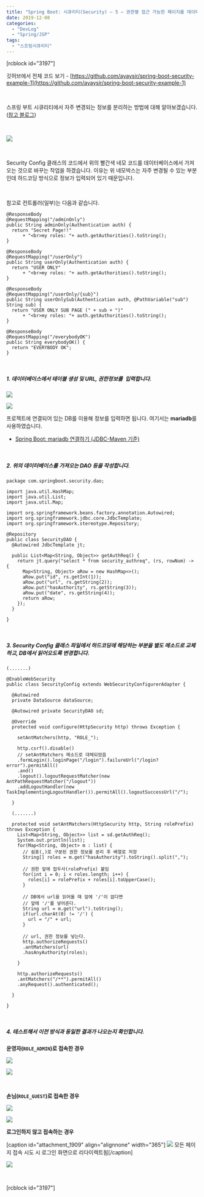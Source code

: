 ```yaml
---
title: "Spring Boot: 시큐리티(Security) – 5 – 권한별 접근 가능한 페이지를 데이터베이스에 설정하기 (동적 설정)"
date: 2019-12-08
categories: 
  - "DevLog"
  - "Spring/JSP"
tags: 
  - "스프링시큐리티"
---
```


\[rcblock id="3197"\]

깃허브에서 전체 코드 보기 - [https://github.com/ayaysir/spring-boot-security-example-1](https://github.com/ayaysir/spring-boot-security-example-1)

 

스프링 부트 시큐리티에서 자주 변경되는 정보를 분리하는 방법에 대해 알아보겠습니다. ([참고 블로그](https://soon-devblog.tistory.com/7))

 

 ![](/assets/img/wp-content/uploads/2019/12/스크린샷-2019-12-08-오후-11.47.18.png)

 

Security Config 클래스의 코드에서 위의 빨간색 네모 코드를 데이터베이스에서 가져오는 것으로 바꾸는 작업을 하겠습니다. 이유는 위 네모박스는 자주 변경될 수 있는 부분인데 하드코딩 방식으로 정보가 입력되어 있기 때문입니다.

 

참고로 컨트롤러(일부)는 다음과 같습니다.

```
@ResponseBody
@RequestMapping("/adminOnly")
public String adminOnly(Authentication auth) {
  return "Secret Page!!" 
      + "<br>my roles: "+ auth.getAuthorities().toString();
}

@ResponseBody
@RequestMapping("/userOnly")
public String userOnly(Authentication auth) {
  return "USER ONLY"
      + "<br>my roles: "+ auth.getAuthorities().toString();
}

@ResponseBody
@RequestMapping("/userOnly/{sub}")
public String userOnlySub(Authentication auth, @PathVariable("sub") String sub) {
  return "USER ONLY SUB PAGE (" + sub + ")"
      + "<br>my roles: "+ auth.getAuthorities().toString();
}

@ResponseBody
@RequestMapping("/everybodyOK")
public String everybodyOK() {
  return "EVERYBODY OK";
}

```

 

##### **1\. 데이터베이스에서 테이블 생성 및 URL, 권한정보를  입력합니다.**

 ![](/assets/img/wp-content/uploads/2019/12/-2019-12-08-오후-11.50.09-e1575817106884.png)

 ![](/assets/img/wp-content/uploads/2019/12/-2019-12-08-오후-11.57.38-e1575817176644.png)

프로젝트에 연결되어 있는 DB를 이용해 정보를 입력하면 됩니다. 여기서는 **mariadb**를 사용하였습니다.

- [Spring Boot: mariadb 연결하기 (JDBC-Maven 기준)](http://yoonbumtae.com/?p=658)

 

##### **2\. 위의 데이터베이스를 가져오는 DAO 등을 작성합니다.**

```
package com.springboot.security.dao;

import java.util.HashMap;
import java.util.List;
import java.util.Map;

import org.springframework.beans.factory.annotation.Autowired;
import org.springframework.jdbc.core.JdbcTemplate;
import org.springframework.stereotype.Repository;

@Repository
public class SecurityDAO {
  @Autowired JdbcTemplate jt;
  
  public List<Map<String, Object>> getAuthReq() {
    return jt.query("select * from security_authreq", (rs, rowNum) -> {
      Map<String, Object> aRow = new HashMap<>();
      aRow.put("id", rs.getInt(1));
      aRow.put("url", rs.getString(2));
      aRow.put("hasAuthority", rs.getString(3));
      aRow.put("date", rs.getString(4));
      return aRow;
    });
  }

}

```

 

##### **3\. Security Config 클래스 파일에서 하드코딩에 해당하는 부분을 별도 메소드로 교체하고, DB에서 읽어오도록 변경합니다.**

```
(.......)

@EnableWebSecurity
public class SecurityConfig extends WebSecurityConfigurerAdapter {

  @Autowired
  private DataSource dataSource;

  @Autowired private SecurityDAO sd;

  @Override
  protected void configure(HttpSecurity http) throws Exception {

    setAntMatchers(http, "ROLE_");

    http.csrf().disable()
    // setAntMatchers 메소드로 대체되었음
    .formLogin().loginPage("/login").failureUrl("/login?error").permitAll()
    .and()
    .logout().logoutRequestMatcher(new AntPathRequestMatcher("/logout"))
    .addLogoutHandler(new TaskImplementingLogoutHandler()).permitAll().logoutSuccessUrl("/");

  }

  (.......)

  protected void setAntMatchers(HttpSecurity http, String rolePrefix) throws Exception {
    List<Map<String, Object>> list = sd.getAuthReq();
    System.out.println(list);
    for(Map<String, Object> m : list) {
      // 쉼표(,)로 구분된 권한 정보를 분리 후 배열로 저장
      String[] roles = m.get("hasAuthority").toString().split(",");

      // 권한 앞에 접두사(rolePrefix) 붙임
      for(int i = 0; i < roles.length; i++) {
        roles[i] = rolePrefix + roles[i].toUpperCase();
      }

      // DB에서 url을 읽어올 때 앞에 '/'이 없다면
      // 앞에 '/'를 넣어준다.
      String url = m.get("url").toString();
      if(url.charAt(0) != '/') {
        url = "/" + url;
      }

      // url, 권한 정보를 넣는다.
      http.authorizeRequests()
      .antMatchers(url)
      .hasAnyAuthority(roles);

    }

    http.authorizeRequests()
    .antMatchers("/**").permitAll()	
    .anyRequest().authenticated();

  }

}
```

 

##### **4\. 테스트해서 이전 방식과 동일한 결과가 나오는지 확인합니다.**

**운영자(`ROLE_ADMIN`)로 접속한 경우**

 ![](/assets/img/wp-content/uploads/2019/12/스크린샷-2019-12-09-오전-12.16.32.png)

 ![](/assets/img/wp-content/uploads/2019/12/스크린샷-2019-12-09-오전-12.17.03.png)

 

**손님(`ROLE_GUEST`)로 접속한 경우**

 ![](/assets/img/wp-content/uploads/2019/12/스크린샷-2019-12-09-오전-12.17.52.png)

 ![](/assets/img/wp-content/uploads/2019/12/스크린샷-2019-12-09-오전-12.18.35.png)

**로그인하지 않고 접속하는 경우**

\[caption id="attachment\_1909" align="alignnone" width="365"\] ![](/assets/img/wp-content/uploads/2019/12/스크린샷-2019-12-09-오전-12.19.22.png) 모든 페이지 접속 시도 시 로그인 화면으로 리다이렉트됨\[/caption\]

 ![](/assets/img/wp-content/uploads/2019/12/스크린샷-2019-12-09-오전-12.20.20.png)

 

\[rcblock id="3197"\]

